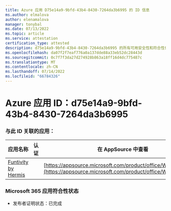 ```yaml
---
title: Azure 应用 D75e14a9-9bfd-43b4-8430-7264da3b6995 的 ID 信息
ms.author: elmalova
author: elenamalova
manager: tonybal
ms.date: 07/13/2022
ms.topic: article
ms.service: attestation
certification_type: attested
description: d75e14a9-9bfd-43b4-8430-7264da3b6995 的所有可用安全性和符合性信息。
ms.openlocfilehash: da07f2f7eaf776a0a137dde88a33eb52dc28443d
ms.sourcegitcommit: 0c7f7f3da27d274928b863a18ff16d4dc775487c
ms.translationtype: MT
ms.contentlocale: zh-CN
ms.lasthandoff: 07/14/2022
ms.locfileid: "66784326"
---
```

# <a name="azure-app-id-d75e14a9-9bfd-43b4-8430-7264da3b6995"></a>Azure 应用 ID：d75e14a9-9bfd-43b4-8430-7264da3b6995


### <a name="apps-associated-with-this-id"></a>与此 ID 关联的应用：
| **应用名称** | **认证** | **在 AppSource 中查看** |
|--------------|---------------|-----------------------|
| [Funtivity by Hermis](../forward/WA200004244.md) |  | [https://appsource.microsoft.com/product/office/WA200004244](https://appsource.microsoft.com/product/office/WA200004244) |

### <a name="microsoft-365-app-compliance-status"></a>Microsoft 365 应用符合性状态
- 发布者证明状态：已完成

